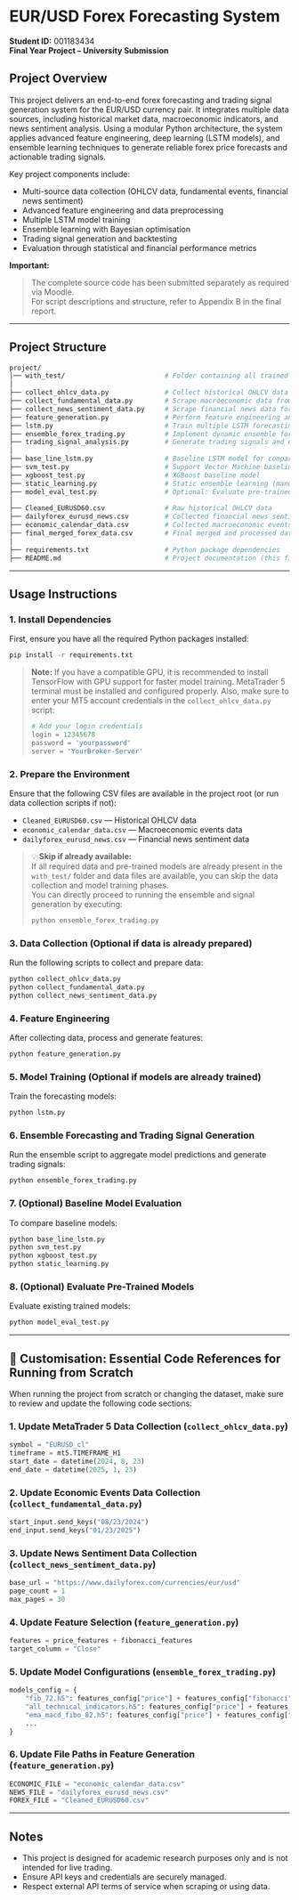 
# EUR/USD Forex Forecasting System  
**Student ID:** 001183434  
**Final Year Project – University Submission**

## Project Overview

This project delivers an end-to-end forex forecasting and trading signal generation system for the EUR/USD currency pair. It integrates multiple data sources, including historical market data, macroeconomic indicators, and news sentiment analysis. Using a modular Python architecture, the system applies advanced feature engineering, deep learning (LSTM models), and ensemble learning techniques to generate reliable forex price forecasts and actionable trading signals.

Key project components include:
- Multi-source data collection (OHLCV data, fundamental events, financial news sentiment)
- Advanced feature engineering and data preprocessing
- Multiple LSTM model training
- Ensemble learning with Bayesian optimisation
- Trading signal generation and backtesting
- Evaluation through statistical and financial performance metrics

**Important:**  
> The complete source code has been submitted separately as required via Moodle.  
> For script descriptions and structure, refer to Appendix B in the final report.

---

## Project Structure

```bash
project/
│── with_test/                         # Folder containing all trained LSTM models (.h5 files)
│
├── collect_ohlcv_data.py              # Collect historical OHLCV data from MetaTrader 5
├── collect_fundamental_data.py        # Scrape macroeconomic data from Investing.com
├── collect_news_sentiment_data.py     # Scrape financial news data for sentiment analysis
├── feature_generation.py              # Perform feature engineering and data integration
├── lstm.py                            # Train multiple LSTM forecasting models
├── ensemble_forex_trading.py          # Implement dynamic ensemble forecasting
├── trading_signal_analysis.py         # Generate trading signals and evaluate performance
│
├── base_line_lstm.py                  # Baseline LSTM model for comparison
├── svm_test.py                        # Support Vector Machine baseline model
├── xgboost_test.py                    # XGBoost baseline model
├── static_learning.py                 # Static ensemble learning (manual weighting)
├── model_eval_test.py                 # Optional: Evaluate pre-trained models
│
├── Cleaned_EURUSD60.csv               # Raw historical OHLCV data
├── dailyforex_eurusd_news.csv         # Collected financial news sentiment data
├── economic_calendar_data.csv         # Collected macroeconomic events data
├── final_merged_forex_data.csv        # Final merged and processed dataset
│
├── requirements.txt                   # Python package dependencies
├── README.md                          # Project documentation (this file)
```

---

## Usage Instructions

### 1. Install Dependencies

First, ensure you have all the required Python packages installed:

```bash
pip install -r requirements.txt
```

> **Note:** If you have a compatible GPU, it is recommended to install TensorFlow with GPU support for faster model training.
> MetaTrader 5 terminal must be installed and configured properly.
> Also, make sure to enter your MT5 account credentials in the `collect_ohlcv_data.py` script:
>
> ```python
> # Add your login credentials
> login = 12345678
> password = 'yourpassword'
> server = 'YourBroker-Server'
> ```

### 2. Prepare the Environment

Ensure that the following CSV files are available in the project root (or run data collection scripts if not):

- `Cleaned_EURUSD60.csv` — Historical OHLCV data
- `economic_calendar_data.csv` — Macroeconomic events data
- `dailyforex_eurusd_news.csv` — Financial news sentiment data

> 💡 **Skip if already available:**  
> If all required data and pre-trained models are already present in the `with_test/` folder and data files are available, you can skip the data collection and model training phases.  
> You can directly proceed to running the ensemble and signal generation by executing:
>
> ```bash
> python ensemble_forex_trading.py
> ```

### 3. Data Collection (Optional if data is already prepared)

Run the following scripts to collect and prepare data:
```bash
python collect_ohlcv_data.py
python collect_fundamental_data.py
python collect_news_sentiment_data.py
```

### 4. Feature Engineering

After collecting data, process and generate features:
```bash
python feature_generation.py
```

### 5. Model Training (Optional if models are already trained)

Train the forecasting models:
```bash
python lstm.py
```

### 6. Ensemble Forecasting and Trading Signal Generation

Run the ensemble script to aggregate model predictions and generate trading signals:
```bash
python ensemble_forex_trading.py
```

### 7. (Optional) Baseline Model Evaluation

To compare baseline models:
```bash
python base_line_lstm.py
python svm_test.py
python xgboost_test.py
python static_learning.py
```

### 8. (Optional) Evaluate Pre-Trained Models

Evaluate existing trained models:
```bash
python model_eval_test.py
```

---

## 🔧 Customisation: Essential Code References for Running from Scratch

When running the project from scratch or changing the dataset, make sure to review and update the following code sections:

### 1. Update MetaTrader 5 Data Collection (`collect_ohlcv_data.py`)

```python
symbol = "EURUSD_cl"
timeframe = mt5.TIMEFRAME_H1
start_date = datetime(2024, 8, 23)
end_date = datetime(2025, 1, 23)
```

### 2. Update Economic Events Data Collection (`collect_fundamental_data.py`)

```python
start_input.send_keys("08/23/2024")
end_input.send_keys("01/23/2025")
```

### 3. Update News Sentiment Data Collection (`collect_news_sentiment_data.py`)

```python
base_url = "https://www.dailyforex.com/currencies/eur/usd"
page_count = 1
max_pages = 30
```

### 4. Update Feature Selection (`feature_generation.py`)

```python
features = price_features + fibonacci_features
target_column = "Close"
```

### 5. Update Model Configurations (`ensemble_forex_trading.py`)

```python
models_config = {
    "fib_72.h5": features_config["price"] + features_config["fibonacci"],
    "all_technical_indicators.h5": features_config["price"] + features_config["ema_macd"] + features_config["fibonacci"] + features_config["stochastic"] + features_config["obv"] + features_config["bollinger"] + features_config["atr"],
    "ema_macd_fibo_82.h5": features_config["price"] + features_config["ema_macd"] + features_config["fibonacci"],
    ...
}
```

### 6. Update File Paths in Feature Generation (`feature_generation.py`)

```python
ECONOMIC_FILE = "economic_calendar_data.csv"
NEWS_FILE = "dailyforex_eurusd_news.csv"
FOREX_FILE = "Cleaned_EURUSD60.csv"
```

---

## Notes

- This project is designed for academic research purposes only and is not intended for live trading.
- Ensure API keys and credentials are securely managed.
- Respect external API terms of service when scraping or using data.